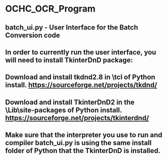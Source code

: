 # OCHC_OCR_Program

## batch_ui.py - User Interface for the Batch Conversion code
##   In order to currently run the user interface, you will need to install TkinterDnD package:
##   Download and install tkdnd2.8 in \tcl of Python install. https://sourceforge.net/projects/tkdnd/
##   Download and install TkinterDnD2 in the \Lib\site-packages of Python install. https://sourceforge.net/projects/tkinterdnd/
##   Make sure that the interpreter you use to run and compiler batch_ui.py is using the same install folder of Python that the TkinterDnD is installed.

